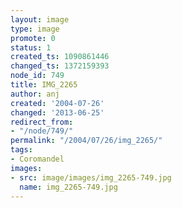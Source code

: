 ```yaml
---
layout: image
type: image
promote: 0
status: 1
created_ts: 1090861446
changed_ts: 1372159393
node_id: 749
title: IMG_2265
author: anj
created: '2004-07-26'
changed: '2013-06-25'
redirect_from:
- "/node/749/"
permalink: "/2004/07/26/img_2265/"
tags:
- Coromandel
images:
- src: image/images/img_2265-749.jpg
  name: img_2265-749.jpg
---
```


